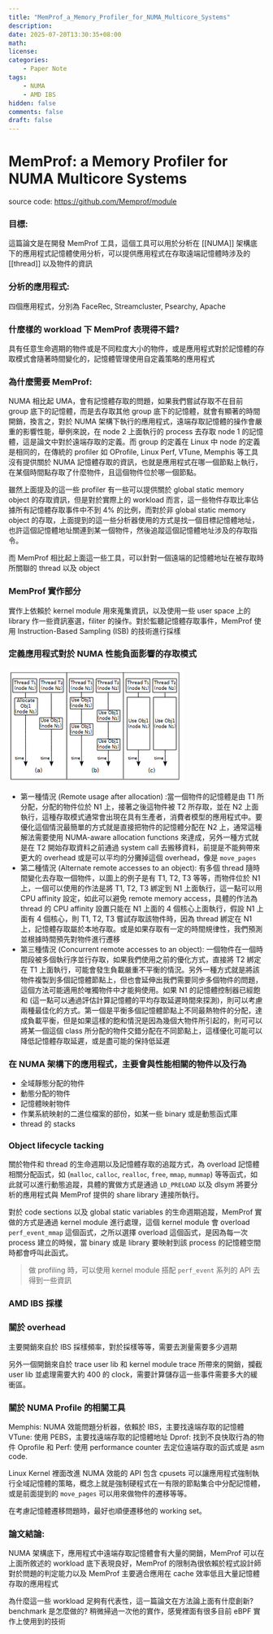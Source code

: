 ```yaml
---
title: "MemProf_a_Memory_Profiler_for_NUMA_Multicore_Systems"
description: 
date: 2025-07-20T13:30:35+08:00
math: 
license: 
categories:
    - Paper Note
tags: 
    - NUMA
    - AMD IBS
hidden: false
comments: false
draft: false
---
```

# MemProf: a Memory Profiler for NUMA Multicore Systems
source code: https://github.com/Memprof/module
### 目標: 
這篇論文是在開發 MemProf 工具，這個工具可以用於分析在 [[NUMA]] 架構底下的應用程式記憶體使用分析，可以提供應用程式在存取遠端記憶體時涉及的 [[thread]] 以及物件的資訊

### 分析的應用程式: 
四個應用程式，分別為 FaceRec, Streamcluster, Psearchy, Apache

### 什麼樣的 workload 下 MemProf 表現得不錯? 
具有任意生命週期的物件或是不同粒度大小的物件，或是應用程式對於記憶體的存取模式會隨著時間變化的，記憶體管理使用自定義策略的應用程式

### 為什麼需要 MemProf: 
NUMA 相比起 UMA，會有記憶體存取的問題，如果我們嘗試存取不在目前 group 底下的記憶體，而是去存取其他 group 底下的記憶體，就會有顯著的時間開銷，換言之，對於 NUMA 架構下執行的應用程式，遠端存取記憶體的操作會嚴重的影響性能，舉例來說，在 node 2 上面執行的 process 去存取 node 1 的記憶體，這是論文中對於遠端存取的定義。而 group 的定義在 Linux 中 node 的定義是相同的，在傳統的 profiler 如 OProfile, Linux Perf, VTune, Memphis 等工具沒有提供關於 NUMA  記憶體存取的資訊，也就是應用程式在哪一個節點上執行，在某個時間點存取了什麼物件，且這個物件位於哪一個節點。

雖然上面提及的這一些 profiler 有一些可以提供關於 global static memory object 的存取資訊，但是對於實際上的 workload 而言，這一些物件存取比率佔據所有記憶體存取事件中不到 4% 的比例，而對於非 global static memory object 的存取，上面提到的這一些分析器使用的方式是找一個目標記憶體地址，也許這個記憶體地址關連到某一個物件，然後追蹤這個記憶體地址涉及的存取指令。

而 MemProf 相比起上面這一些工具，可以針對一個遠端的記憶體地址在被存取時所關聯的 thread 以及 object

### MemProf 實作部分
實作上依賴於 kernel module 用來蒐集資訊，以及使用一些 user space 上的 library 作一些資訊塞選，filiter 的操作。對於監聽記憶體存取事件，MemProf 使用 Instruction-Based Sampling (ISB) 的技術進行採樣

### 定義應用程式對於 NUMA 性能負面影響的存取模式
![img](img.png)
- 第一種情況 (Remote usage after allocation) :當一個物件的記憶體是由 T1 所分配，分配的物件位於 N1 上，接著之後這物件被 T2 所存取，並在 N2 上面執行，這種存取模式通常會出現在具有生產者，消費者模型的應用程式中。要優化這個情況最簡單的方式就是直接把物件的記憶體分配在 N2 上，通常這種解法需要使用 NUMA-aware allocation functions 來達成，另外一種方式就是在 T2 開始存取資料之前通過 system call 去搬移資料，前提是不能夠帶來更大的 overhead 或是可以平均的分攤掉這個 overhead，像是 `move_pages`
- 第二種情況 (Alternate remote accesses to an object): 有多個 thread 隨時間變化去存取一個物件，以圖上的例子是有 T1, T2, T3 等等，而物件位於 N1 上，一個可以使用的作法是將 T1, T2, T3 綁定到 N1 上面執行，這一點可以用 CPU affinity 設定，如此可以避免 remote memory access，具體的作法為 thread 的 CPU affinity 設置只能在 N1 上面的 4 個核心上面執行，假設 N1 上面有 4 個核心，則 T1, T2, T3 嘗試存取該物件時，因為 thread 綁定在 N1 上，記憶體存取屬於本地存取。或是如果存取有一定的時間規律性，我們預測並根據時間預先對物件進行遷移
- 第三種情況 (Concurrent remote accesses to an object): 一個物件在一個時間段被多個執行序並行存取，如果我們使用之前的優化方式，直接將 T2 綁定在 T1 上面執行，可能會發生負載嚴重不平衡的情況。另外一種方式就是將該物件複製到多個記憶體節點上，但也會延伸出我們需要同步多個物件的問題，這個方法可能適用於唯獨物件中才能夠使用。如果 N1 的記憶體控制器已經飽和 (這一點可以通過評估計算記憶體的平均存取延遲時間來探測)，則可以考慮兩種最佳化的方式。第一個是平衡多個記憶體節點上不同最熱物件的分配，達成負載平衡，但是如果這樣的飽和情況是因為幾個大物件所引起的，則可可以將某一個這個 class 所分配的物件交錯分配在不同節點上，這樣優化可能可以降低記憶體存取延遲，或是盡可能的保持低延遲

### 在 NUMA 架構下的應用程式，主要會與性能相關的物件以及行為
- 全域靜態分配的物件
- 動態分配的物件
- 記憶體映射物件
- 作業系統映射的二進位檔案的部份，如某一些 binary 或是動態函式庫
- thread 的 stacks

### Object lifecycle tacking
關於物件和 thread 的生命週期以及記憶體存取的追蹤方式，為 overload 記憶體相關分配函式，如 (`malloc`, `calloc`, `realloc`, `free`, `mmap`, `mummap`) 等等函式，如此就可以進行動態追蹤，具體的實做方式是通過 `LD_PRELOAD` 以及 dlsym 將要分析的應用程式與 MemProf 提供的 share library 連接所執行。

對於 code sections 以及 global static variables 的生命週期追蹤，MemProf 實做的方式是通過 kernel module 進行處理，這個 kernel module 會 overload `perf_event_mmap` 這個函式，之所以選擇 overload 這個函式，是因為每一次 process 建立的時候，當 binary 或是 library 要映射到該 process 的記憶體空間時都會呼叫此函式。


> 做 profiling 時，可以使用 kernel module 搭配 `perf_event` 系列的 API 去得到一些資訊

### AMD IBS 採樣

### 關於 overhead
主要開銷來自於 IBS 採樣頻率，對於採樣等等，需要去測量需要多少週期

另外一個開銷來自於 trace user lib 和 kernel module trace 所帶來的開銷，攔截 user lib 並處理需要大約 400 的 clock，需要計算儲存這一些事件需要多大的緩衝區。

### 關於 NUMA Profile 的相關工具
Memphis: NUMA 效能問題分析器，依賴於 IBS，主要找遠端存取的記憶體
VTune: 使用 PEBS，主要找遠端存取的記憶體地址
Dprof: 找到不良快取行為的物件
Oprofile 和 Perf: 使用 performance counter 去定位遠端存取的函式或是 asm code.

Linux Kernel 裡面改進 NUMA 效能的 API 包含 cpusets 可以讓應用程式強制執行全域記憶體的策略，概念上就是強制硬程式在一有限的節點集合中分配記憶體，或是前面提到的 `move_pages` 可以用來做物件的遷移等等。

在考慮記憶體遷移問題時，最好也順便遷移他的 working set。


### 論文結論: 
NUMA 架構底下，應用程式中遠端存取記憶體會有大量的開銷，MemProf 可以在上面所敘述的 workload 底下表現良好，MemProf 的限制為很依賴於程式設計師對於問題的判定能力以及 MemProf 主要適合應用在 cache 效率低且大量記憶體存取的應用程式


為什麼這一些 workload 足夠有代表性，這一篇論文在方法論上面有什麼創新? benchmark 是怎麼做的? 稍微掃過一次他的實作，感覺裡面有很多目前 eBPF 實作上使用到的技術
